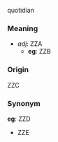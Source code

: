 quotidian
### Meaning
+ _adj_: ZZA
    + __eg__: ZZB

### Origin

ZZC

### Synonym

__eg__: ZZD

+ ZZE


